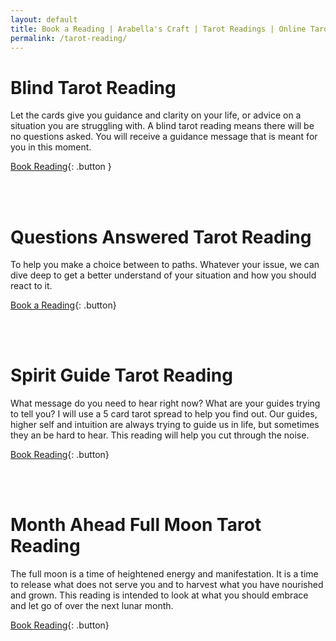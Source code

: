 ```yaml
---
layout: default
title: Book a Reading | Arabella's Craft | Tarot Readings | Online Tarot Card Reading
permalink: /tarot-reading/
---
```


# Blind Tarot Reading

Let the cards give you guidance and clarity on your life, or advice on a situation you are struggling with. A blind tarot reading means there will be no questions asked. You will receive a guidance message that is meant for you in this moment.

[Book Reading](https://etsy.me/3C6RLsX){: .button }

<br/>
<br/>


# Questions Answered Tarot Reading

To help you make a choice between to paths. Whatever your issue, we can dive deep to get a better understand of your situation and how you should react to it.

[Book a Reading](https://etsy.me/3jssx0J){: .button}

<br/>
<br/>


# Spirit Guide Tarot Reading

What message do you need to hear right now? What are your guides trying to tell you?
I will use a 5 card tarot spread to help you find out. Our guides, higher self and intuition are always trying to guide us in life, but sometimes they an be hard to hear. This reading will help you cut through the noise.

[Book Reading](https://etsy.me/3b2w4OS){: .button}

<br/>
<br/>

# Month Ahead Full Moon Tarot Reading

The full moon is a time of heightened energy and manifestation. It is a time to release what does not serve you and to harvest what you have nourished and grown. This reading is intended to look at what you should embrace and let go of over the next lunar month.

[Book Reading](https://etsy.me/3prlo4I){: .button}
